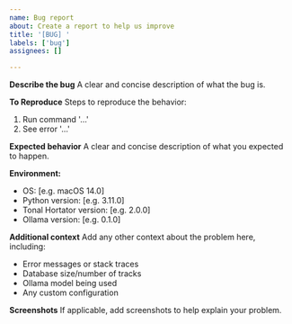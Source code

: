 ```yaml
---
name: Bug report
about: Create a report to help us improve
title: '[BUG] '
labels: ['bug']
assignees: []

---
```


**Describe the bug**
A clear and concise description of what the bug is.

**To Reproduce**
Steps to reproduce the behavior:
1. Run command '...'
2. See error '...'

**Expected behavior**
A clear and concise description of what you expected to happen.

**Environment:**
 - OS: [e.g. macOS 14.0]
 - Python version: [e.g. 3.11.0]
 - Tonal Hortator version: [e.g. 2.0.0]
 - Ollama version: [e.g. 0.1.0]

**Additional context**
Add any other context about the problem here, including:
- Error messages or stack traces
- Database size/number of tracks
- Ollama model being used
- Any custom configuration

**Screenshots**
If applicable, add screenshots to help explain your problem. 
